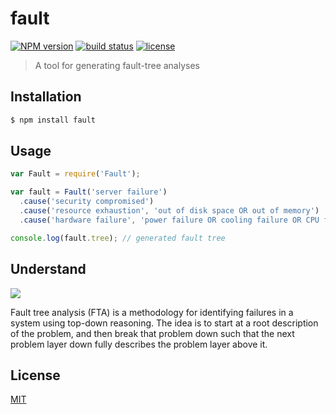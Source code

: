 
# fault
[![NPM version][npm-image]][npm-url]
[![build status][circle-image]][circle-url]
[![license][license-image]][license-url]

>  A tool for generating fault-tree analyses

## Installation

```bash
$ npm install fault
```

## Usage

```js
var Fault = require('Fault');

var fault = Fault('server failure')
  .cause('security compromised')
  .cause('resource exhaustion', 'out of disk space OR out of memory')
  .cause('hardware failure', 'power failure OR cooling failure OR CPU failure');

console.log(fault.tree); // generated fault tree
```

## Understand

![](https://cldup.com/aFuH-Zzcl0.png)

Fault tree analysis (FTA) is a methodology for identifying failures in a system using top-down reasoning. The idea is to start at a root description of the problem, and then break that problem down such that the next problem layer down fully describes the problem layer above it.

## License

[MIT](https://tldrlegal.com/license/mit-license)

[npm-image]: https://img.shields.io/npm/v/fault.svg?style=flat-square
[npm-url]: https://npmjs.org/package/fault
[circle-image]: https://img.shields.io/circleci/project/stevenmiller888/fault.svg
[circle-url]: https://circleci.com/gh/stevenmiller888/fault
[license-image]: https://img.shields.io/npm/l/express.svg
[license-url]: https://tldrlegal.com/license/mit-license
